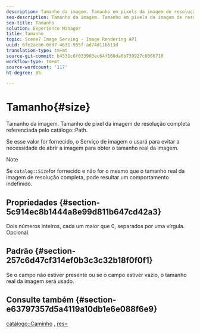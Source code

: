 ```yaml
---
description: Tamanho da imagem. Tamanho em pixels da imagem de resolução completa referenciada pelo Caminho do catálogo.
seo-description: Tamanho da imagem. Tamanho em pixels da imagem de resolução completa referenciada pelo Caminho do catálogo.
seo-title: Tamanho
solution: Experience Manager
title: Tamanho
topic: Scene7 Image Serving - Image Rendering API
uuid: 6fe2aeb6-0dd7-4631-955f-ad74d11b613d
translation-type: tm+mt
source-git-commit: b4331c6f033903ec64f168da0b739927c6066710
workflow-type: tm+mt
source-wordcount: '117'
ht-degree: 0%

---
```



# Tamanho{#size}

Tamanho da imagem. Tamanho de pixel da imagem de resolução completa referenciada pelo catálogo::Path.

Se esse valor for fornecido, o Serviço de imagem o usará para evitar a necessidade de abrir a imagem para obter o tamanho real da imagem.

>[!NOTE]
>
>Se `catalog::Size`for fornecido e não for o mesmo que o tamanho real da imagem de resolução completa, pode resultar um comportamento indefinido.

## Propriedades {#section-5c914ec8b1444a8e99d811b647cd42a3}

Dois números inteiros, cada um maior que 0, separados por uma vírgula. Opcional.

## Padrão {#section-257c6d47cf314ef0b3c3c32b18f0f0f1}

Se o campo não estiver presente ou se o campo estiver vazio, o tamanho real da imagem será usado.

## Consulte também {#section-e63797357d5a4119a10db1e6e088f6e9}

[catálogo::Caminho](../../../../../../is-api/image-catalog/image-serving-api-ref/c-image-catalog-reference/c-image-svg-data-reference/c-image-data-reference/r-path-cat.md#reference-306afcaff172440ca81b85da8d78213c) ,  [res=](/help/aem-is-ir-api/is-api/http-ref/image-serving-api-ref/c-http-protocol-reference/c-command-reference/r-res.md)
